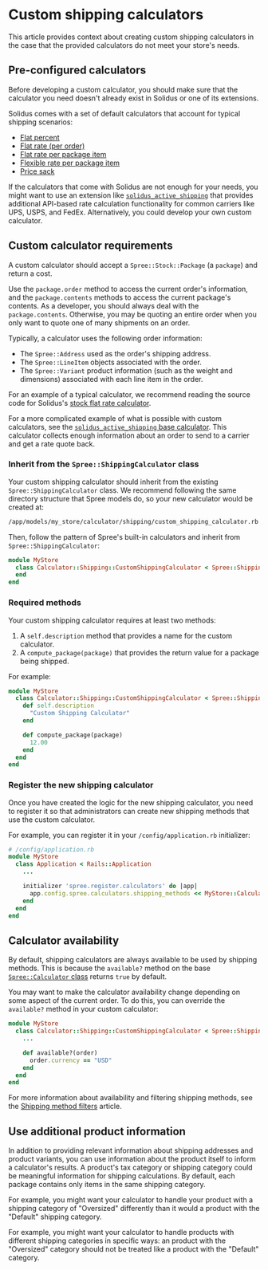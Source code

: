 # Custom shipping calculators

This article provides context about creating custom shipping calculators in the
case that the provided calculators do not meet your store's needs.

## Pre-configured calculators

Before developing a custom calculator, you should make sure that the calculator
you need doesn't already exist in Solidus or one of its extensions.

Solidus comes with a set of default calculators that account for typical
shipping scenarios:

- [Flat percent](https://github.com/solidusio/solidus/blob/master/core/app/models/spree/calculator/shipping/flat_percent_item_total.rb)
- [Flat rate (per order)](https://github.com/solidusio/solidus/blob/master/core/app/models/spree/calculator/shipping/flat_rate.rb)
- [Flat rate per package item](https://github.com/solidusio/solidus/blob/master/core/app/models/spree/calculator/shipping/per_item.rb)
- [Flexible rate per package item](https://github.com/solidusio/solidus/blob/master/core/app/models/spree/calculator/shipping/flexi_rate.rb)
- [Price sack](https://github.com/solidusio/solidus/blob/master/core/app/models/spree/calculator/shipping/price_sack.rb)

If the calculators that come with Solidus are not enough for your needs, you
might want to use an extension like
[`solidus_active_shipping`][solidus-active-shipping] that provides additional
API-based rate calculation functionality for common carriers like UPS, USPS, and
FedEx. Alternatively, you could develop your own custom calculator.

[solidus-active-shipping]: solidus-active-shipping-extension.html

## Custom calculator requirements

A custom calculator should accept a `Spree::Stock::Package` (a `package`) and
return a cost.

Use the `package.order` method to access the current order's information, and
the `package.contents` methods to access the current package's contents. As a
developer, you should always deal with the `package.contents`. Otherwise, you
may be quoting an entire order when you only want to quote one of many shipments
on an order.

<!-- TODO:
  So far, the shipments documentation doesn't go into packages in any details.
  These references by themselves are not enough. What is the purpose of a
  "package" that is distinctive from a "shipment".
-->

Typically, a calculator uses the following order information:

- The `Spree::Address` used as the order's shipping address.
- The `Spree::LineItem` objects associated with the order.
- The `Spree::Variant` product information (such as the weight and dimensions)
  associated with each line item in the order.

For an example of a typical calculator, we recommend reading the source code for
Solidus's [stock flat rate calculator][flat-rate-source].

For a more complicated example of what is possible with custom calculators, see
the [`solidus_active_shipping` base calculator][base-calculator-source]. This
calculator collects enough information about an order to send to a carrier and
get a rate quote back.

[flat-rate-source]: https://github.com/solidusio/solidus/blob/master/core/app/models/spree/calculator/shipping/flat_rate.rb
[base-calculator-source]: https://github.com/solidusio-contrib/solidus_active_shipping/blob/master/app/models/spree/calculator/shipping/active_shipping/base.rb

### Inherit from the `Spree::ShippingCalculator` class

Your custom shipping calculator should inherit from the existing
`Spree::ShippingCalculator` class. We recommend following the same directory
structure that Spree models do, so your new calculator would be created at:

```bash
/app/models/my_store/calculator/shipping/custom_shipping_calculator.rb
```

Then, follow the pattern of Spree's built-in calculators and inherit from
`Spree::ShippingCalculator`:

```ruby
module MyStore
  class Calculator::Shipping::CustomShippingCalculator < Spree::ShippingCalculator
  end
end
```

### Required methods

Your custom shipping calculator requires at least two methods:

1. A `self.description` method that provides a name for the custom calculator.
2. A `compute_package(package)` that provides the return value for a package
   being shipped.

For example:

```ruby
module MyStore
  class Calculator::Shipping::CustomShippingCalculator < Spree::ShippingCalculator
    def self.description
      "Custom Shipping Calculator"
    end

    def compute_package(package)
      12.00
    end
  end
end
```

<!-- TODO:
  This example code gets developers some of the way there, but could be improved
  to be more realistic. See the built-in shipping calculators for more realistic
  `compute_package` definitions.
-->

### Register the new shipping calculator

Once you have created the logic for the new shipping calculator, you need to
register it so that administrators can create new shipping methods that use the
custom calculator.

For example, you can register it in your `/config/application.rb` initializer:

```ruby
# /config/application.rb
module MyStore
  class Application < Rails::Application
    ...

    initializer 'spree.register.calculators' do |app|
      app.config.spree.calculators.shipping_methods << MyStore::Calculator::Shipping::CustomShippingCalculator
    end
  end
end
```

## Calculator availability

By default, shipping calculators are always available to be used by shipping
methods. This is because the `available?` method on the base
[`Spree::Calculator` class][calculator-class] returns `true` by default.

You may want to make the calculator availability change depending on some aspect
of the current order. To do this, you can override the `available?` method in
your custom calculator:

```ruby
module MyStore
  class Calculator::Shipping::CustomShippingCalculator < Spree::ShippingCalculator
    ...

    def available?(order)
      order.currency == "USD"
    end
  end
end
```

For more information about availability and filtering shipping methods, see the
[Shipping method filters][shipping-method-filters] article.

[calculator-class]: https://github.com/solidusio/solidus/blob/master/core/app/models/spree/calculator.rb
[shipping-method-filters]: shipping-method-filters.html

## Use additional product information

In addition to providing relevant information about shipping addresses and
product variants, you can use information about the product itself to inform a
calculator's results. A product's tax category or shipping category could be
meaningful information for shipping calculations. By default, each package
contains only items in the same shipping category.

For example, you might want your calculator to handle your product with a
shipping category of "Oversized" differently than it would a product with the
"Default" shipping category.

For example, you might want your calculator to handle products with different
shipping categories in specific ways: an product with the "Oversized" category
should not be treated like a product with the "Default" category.

<!-- TODO:
  Add an example code block or a link to some Solidus code that shows a
  calculator taking advantage of shipping categories and/or tax categories to
  produce a specific result.
-->

